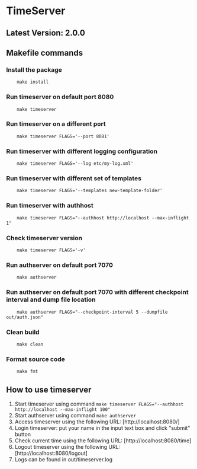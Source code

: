 # TimeServer

## Latest Version: 2.0.0

## Makefile commands
### Install the package
```
	make install
```
### Run timeserver on default port 8080
```
	make timeserver
```
### Run timeserver on a different port
```
	make timeserver FLAGS='--port 8081'
```
### Run timeserver with different logging configuration
```
	make timeserver FLAGS='--log etc/my-log.xml'
```
### Run timeserver with different set of templates
```
	make timeserver FLAGS='--templates new-template-folder'
```

### Run timeserver with authhost 
```
	make timeserver FLAGS="--authhost http://localhost --max-inflight 1"
```

### Check timeserver version
```
	make timeserver FLAGS='-v'
```

### Run authserver on default port 7070
```
	make authserver
```
    
### Run authserver on default port 7070 with different checkpoint interval and dump file location
```
	make authserver FLAGS="--checkpoint-interval 5 --dumpfile out/auth.json"
```

### Clean build
```
	make clean
```
### Format source code
```
	make fmt
```

## How to use timeserver
1. Start timeserver using command `make timeserver FLAGS="--authhost http://localhost --max-inflight 100"`
1. Start authserver using command `make authserver`
2. Access timeserver using the following URL: [http://localhost:8080/]
3. Login timeserver: put your name in the input text box and click "submit" button
4. Check current time using the following URL: [http://localhost:8080/time]
5. Logout timeserver using the following URL: [http://localhost:8080/logout]
6. Logs can be found in out/timeserver.log   
